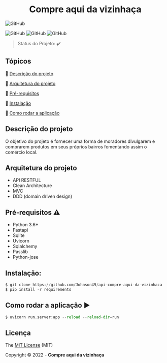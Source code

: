 <h1 align="center"> Compre aqui da vizinhaça </h1>

![GitHub](http://img.shields.io/static/v1?label=STATUS&message=CONCLUIDO&color=GREEN&style=for-the-badge)

![GitHub](https://img.shields.io/github/license/Johnson49/api-compre-aqui-da-vizinhaca)
![GitHub](http://img.shields.io/static/v1?label=Python&message=3.10.4&color=blue&style=for-the-badge&logo=python)
![GitHub](http://img.shields.io/static/v1?label=FastAPI&message=0.79.0&color=green&style=for-the-badge&logo=fastapi)

> Status do Projeto: :heavy_check_mark: 

## Tópicos 

:small_blue_diamond: [Descrição do projeto](#descrição-do-projeto)

:small_blue_diamond: [ Arquitetura do projeto](#arquitetura-do-projeto)

:small_blue_diamond: [Pré-requisitos](#pré-requisitos)

:small_blue_diamond: [Instalação](#instalação)

:small_blue_diamond: [Como rodar a aplicação](#como-rodar-a-aplicação)


## Descrição do projeto

O objetivo do projeto é fornecer uma forma de moradores divulgarem e comprarem produtos em seus próprios bairros fomentando assim o comércio local.


## Arquitetura do projeto

* API RESTFUL
* Clean Architecture 
* MVC
* DDD (domain driven design)


## Pré-requisitos :warning:

* Python 3.6+
* Fastapi
* Sqlite
* Uvicorn
* Sqlalchemy
* Passlib
* Python-jose

## Instalação: 

```python
$ git clone https://github.com/Johnson49/api-compre-aqui-da-vizinhaca
$ pip install -r requirements
```  

## Como rodar a aplicação :arrow_forward:
```python
$ uvicorn run.server:app --reload --reload-dir=run
```

## Licença

The [MIT License]() (MIT)

Copyright :copyright: 2022 - **Compre aqui da vizinhaça**
